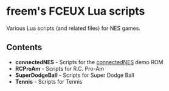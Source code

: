 freem's FCEUX Lua scripts
=========================
Various Lua scripts (and related files) for NES games.

Contents
--------
* **connectedNES** - Scripts for the [connectedNES](https://github.com/hxlnt/connectednes) demo ROM
* **RCProAm** - Scripts for R.C. Pro-Am
* **SuperDodgeBall** - Scripts for Super Dodge Ball
* **Tennis** - Scripts for Tennis
